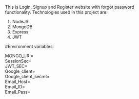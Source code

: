 This is Login, Signup and Register website with forgot password functionality. 
Technologies used in this project are:
1. NodeJS
2. MongoDB
3. Express
4. JWT

#Environment variables:

MONGO_URI= <br>
SessionSec= <br>
JWT_SEC= <br>
Google_client= <br>
Google_client_secret= <br>
Email_Host= <br>
Email_ID= <br>
Email_Pass= <br>